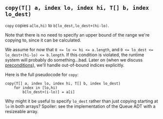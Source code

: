 ## `copy(T[] a, index lo, index hi, T[] b, index lo_dest)`
`copy` copies `a[lo,hi)` to `b[lo_dest,lo_dest+(hi-lo)`.

Note that there is no need
to specify an upper bound
of the range we're copying to,
since it can be calculated.

We assume for now that `0 <= lo <= hi <= a.length`,
and `0 <= lo_dest <= lo_dest+(hi-lo) <= b.length`.
If this condition is violated,
the runtime system will probably do something...bad.
Later on (when we discuss [preconditions](CS1/Preconditions.md)),
we'll handle out-of-bound indices explicitly.

Here is the full pseudocode for `copy`:
```
copy(T[] a, index lo, index hi, T[] b, index lo_dest)
    for index in [lo,hi)
        b[lo_dest+(i-lo)] = a[i]
```

Why might it be useful to specify
`lo_dest` rather than just copying
starting at `lo` in both arrays?
Spoiler: see the implementation
of the Queue ADT with a
resizeable array.
